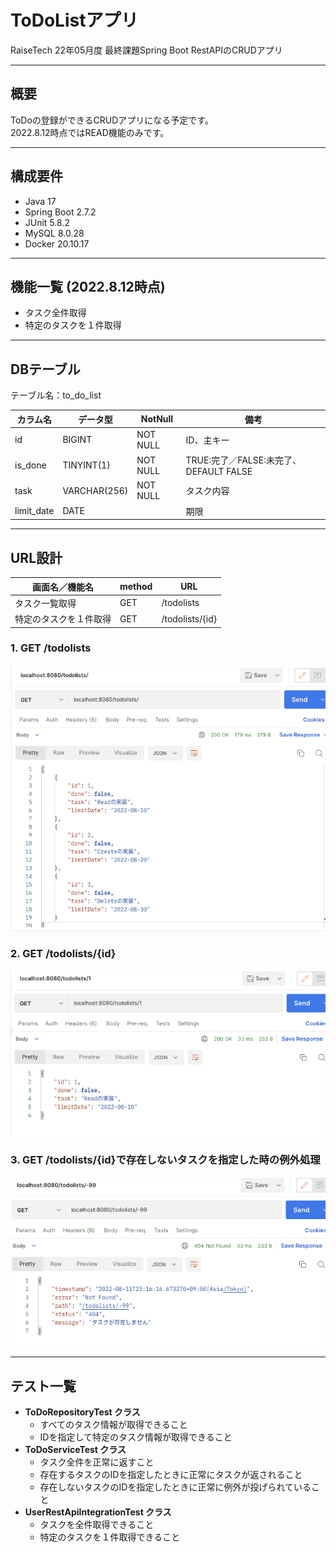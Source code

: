 # ToDoListアプリ
RaiseTech 22年05月度 最終課題Spring Boot RestAPIのCRUDアプリ

---
## 概要
ToDoの登録ができるCRUDアプリになる予定です。  
2022.8.12時点ではREAD機能のみです。

---
## 構成要件
* Java 17
* Spring Boot 2.7.2
* JUnit 5.8.2
* MySQL 8.0.28
* Docker 20.10.17

---
## 機能一覧  (2022.8.12時点)
* タスク全件取得
* 特定のタスクを１件取得
<!-- 
* 新規登録
* 編集
* 削除
* 未完了⇄完了の切替
-->
---

## DBテーブル
テーブル名：to_do_list  

| カラム名 | データ型 | NotNull | 備考 |
| ------------ | ------------- | ------------- | ------------- | 
| id | BIGINT | NOT NULL | ID、主キー |
| is_done | TINYINT(1) | NOT NULL | TRUE:完了／FALSE:未完了、DEFAULT FALSE |
| task | VARCHAR(256)  | NOT NULL | タスク内容 |
| limit_date | DATE |  | 期限 |

---

## URL設計
| 画面名／機能名     | method | URL          | 
|-------------| ------------ |-----------------| 
| タスク一覧取得     | GET | /todolists      |
| 特定のタスクを１件取得 | GET | /todolists/{id} |

### 1. GET /todolists  
![タスク一覧取得した時のJSON結果](images/01GetAllTask.png)

### 2. GET /todolists/{id}  
![特定のタスクを１件取得した時のJSON結果](images/02GetFindById.png)

### 3. GET /todolists/{id}で存在しないタスクを指定した時の例外処理
![存在しないタスクを指定した時のJSON結果](images/03GetFindByIdException.png)

---

## テスト一覧
- **ToDoRepositoryTest クラス**
  - すべてのタスク情報が取得できること
  - IDを指定して特定のタスク情報が取得できること
- **ToDoServiceTest クラス**
  - タスク全件を正常に返すこと
  - 存在するタスクのIDを指定したときに正常にタスクが返されること
  - 存在しないタスクのIDを指定したときに正常に例外が投げられていること
- **UserRestApiIntegrationTest クラス**
  - タスクを全件取得できること
  - 特定のタスクを１件取得できること
